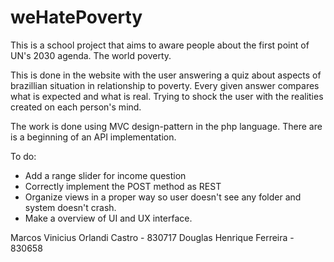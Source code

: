 # weHatePoverty
This is a school project that aims to aware people about the first point of UN's 2030 agenda. The world poverty.

This is done in the website with the user answering a quiz about aspects of brazillian situation in relationship to poverty.
Every given answer compares what is expected and what is real. Trying to shock the user with the realities created on each person's mind.

The work is done using MVC design-pattern in the php language. There are is a beginning of an API implementation.

To do:
- Add a range slider for income question
- Correctly implement the POST method as REST
- Organize views in a proper way so user doesn't see any folder and system doesn't crash.
- Make a overview of UI and UX interface.

Marcos Vinicius Orlandi Castro - 830717
Douglas Henrique Ferreira - 830658

